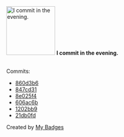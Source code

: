 <img src="https://my-badges.github.io/my-badges/evening-commits.png" alt="I commit in the evening." title="I commit in the evening." width="128">
<strong>I commit in the evening.</strong>
<br><br>

Commits:

- <a href="https://github.com/Sajjon/klyv/commit/860d3b67677bf4e143a40c2de22d945e1abb5e13">860d3b6</a>
- <a href="https://github.com/Sajjon/klyv/commit/847cd316051ff07e890f2821688355486d9262c3">847cd31</a>
- <a href="https://github.com/Sajjon/klyv/commit/8e025f493aa283ca09a41e850e6280ea76f33d74">8e025f4</a>
- <a href="https://github.com/Sajjon/klirr/commit/606ac6b307866dc5f035f04e3ca4b22177b23b7f">606ac6b</a>
- <a href="https://github.com/Sajjon/klirr/commit/1202bb9eb62833a957ed9ec7bd0333ef24e600d0">1202bb9</a>
- <a href="https://github.com/Sajjon/klirr/commit/21db0fdf336b9086ddf86923084c824791ba2cce">21db0fd</a>


Created by <a href="https://github.com/my-badges/my-badges">My Badges</a>